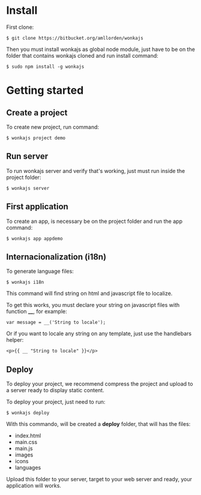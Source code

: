 # Install

First clone:

```
$ git clone https://bitbucket.org/amllorden/wonkajs
```

Then you must install wonkajs as global node module, just have to be on the folder that contains wonkajs cloned and run install command:

```
$ sudo npm install -g wonkajs
```

# Getting started

## Create a project

To create new project, run command:

```
$ wonkajs project demo
```

## Run server

To run wonkajs server and verify that's working, just must run inside the project folder:

```
$ wonkajs server
```

## First application

To create an app, is necessary be on the project folder and run the app command:

```
$ wonkajs app appdemo
```

## Internacionalization (i18n)

To generate language files:

```
$ wonkajs i18n
```

This command will find string on html and javascript file to localize.

To get this works, you must declare your string on javascript files with function **__**, for example:

```
var message = __('String to locale');
```

Or if you want to locale any string on any template, just use the handlebars helper:

```
<p>{{ __ "String to locale" }}</p>
```

## Deploy

To deploy your project, we recommend compress the project and upload to a server ready to display static content.

To deploy your project, just need to run:

```
$ wonkajs deploy
```

With this commando, will be created a **deploy** folder, that will has the files:

* index.html
* main.css
* main.js
* images
* icons
* languages

Upload this folder to your server, target to your web server and ready, your application will works.

